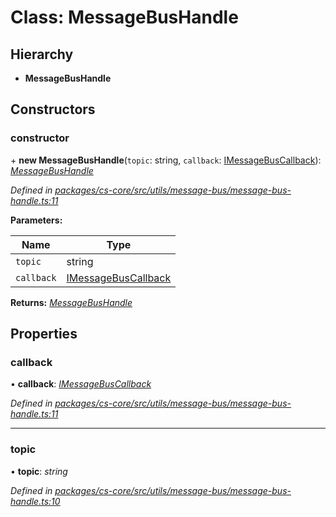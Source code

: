 # Class: MessageBusHandle

## Hierarchy

* **MessageBusHandle**

## Constructors

###  constructor

\+ **new MessageBusHandle**(`topic`: string, `callback`: [IMessageBusCallback](../interfaces/_cs_core_src_utils_message_bus_message_bus_handle_.imessagebuscallback.md)): *[MessageBusHandle](_cs_core_src_utils_message_bus_message_bus_handle_.messagebushandle.md)*

*Defined in [packages/cs-core/src/utils/message-bus/message-bus-handle.ts:11](https://github.com/TNOCS/csnext/blob/34474da7/packages/cs-core/src/utils/message-bus/message-bus-handle.ts#L11)*

**Parameters:**

Name | Type |
------ | ------ |
`topic` | string |
`callback` | [IMessageBusCallback](../interfaces/_cs_core_src_utils_message_bus_message_bus_handle_.imessagebuscallback.md) |

**Returns:** *[MessageBusHandle](_cs_core_src_utils_message_bus_message_bus_handle_.messagebushandle.md)*

## Properties

###  callback

• **callback**: *[IMessageBusCallback](../interfaces/_cs_core_src_utils_message_bus_message_bus_handle_.imessagebuscallback.md)*

*Defined in [packages/cs-core/src/utils/message-bus/message-bus-handle.ts:11](https://github.com/TNOCS/csnext/blob/34474da7/packages/cs-core/src/utils/message-bus/message-bus-handle.ts#L11)*

___

###  topic

• **topic**: *string*

*Defined in [packages/cs-core/src/utils/message-bus/message-bus-handle.ts:10](https://github.com/TNOCS/csnext/blob/34474da7/packages/cs-core/src/utils/message-bus/message-bus-handle.ts#L10)*
